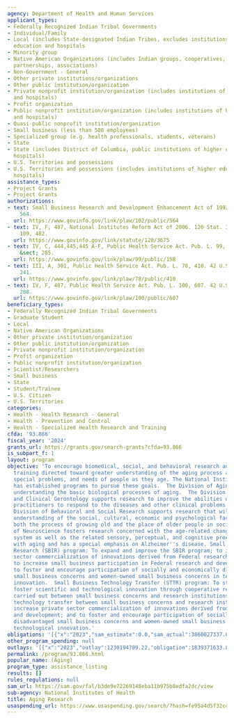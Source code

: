 ```yaml
---
agency: Department of Health and Human Services
applicant_types:
- Federally Recognized Indian Tribal Governments
- Individual/Family
- Local (includes State-designated Indian Tribes, excludes institutions of higher
  education and hospitals
- Minority group
- Native American Organizations (includes Indian groups, cooperatives, corporations,
  partnerships, associations)
- Non-Government - General
- Other private institutions/organizations
- Other public institution/organization
- Private nonprofit institution/organization (includes institutions of higher education
  and hospitals)
- Profit organization
- Public nonprofit institution/organization (includes institutions of higher education
  and hospitals)
- Quasi-public nonprofit institution/organization
- Small business (less than 500 employees)
- Specialized group (e.g. health professionals, students, veterans)
- State
- State (includes District of Columbia, public institutions of higher education and
  hospitals)
- U.S. Territories and possessions
- U.S. Territories and possessions (includes institutions of higher education and
  hospitals)
assistance_types:
- Project Grants
- Project Grants
authorizations:
- text: Small Business Research and Development Enhancement Act of 1992. Pub. L. 102,
    564.
  url: https://www.govinfo.gov/link/plaw/102/public/564
- text: IV, F, 487, National Institutes Reform Act of 2006. 120 Stat. 3675. Pub. L.
    109, 482.
  url: https://www.govinfo.gov/link/statute/120/3675
- text: IV, C, 444,445,445 A-F, Public Health Service Act. Pub. L. 99, 158. 42 U.S.C.
    &sect; 285.
  url: https://www.govinfo.gov/link/plaw/99/public/158
- text: III, A, 301, Public Health Service Act. Pub. L. 78, 410. 42 U.S.C. &sect;
    241.
  url: https://www.govinfo.gov/link/plaw/78/public/410
- text: IV, F, 487, Public Health Service Act. Pub. L. 100, 607. 42 U.S.C. &sect;
    288.
  url: https://www.govinfo.gov/link/plaw/100/public/607
beneficiary_types:
- Federally Recognized Indian Tribal Governments
- Graduate Student
- Local
- Native American Organizations
- Other private institution/organization
- Other public institution/organization
- Private nonprofit institution/organization
- Profit organization
- Public nonprofit institution/organization
- Scientist/Researchers
- Small business
- State
- Student/Trainee
- U.S. Citizen
- U.S. Territories
categories:
- Health - Health Research - General
- Health - Prevention and Control
- Health - Specialized Health Research and Training
cfda: '93.866'
fiscal_year: '2024'
grants_url: https://grants.gov/search-grants?cfda=93.866
is_subpart_f: 1
layout: program
objective: 'To encourage biomedical, social, and behavioral research and research
  training directed toward greater understanding of the aging process and the diseases,
  special problems, and needs of people as they age. The National Institute on Aging
  has established programs to pursue these goals.  The Division of Aging Biology emphasizes
  understanding the basic biological processes of aging.  The Division of Geriatrics
  and Clinical Gerontology supports research to improve the abilities of health care
  practitioners to respond to the diseases and other clinical problems of older people.  The
  Division of Behavioral and Social Research supports research that will lead to greater
  understanding of the social, cultural, economic and psychological factors that affect
  both the process of growing old and the place of older people in society. The Division
  of Neuroscience fosters research concerned with the age-related changes in the nervous
  system as well as the related sensory, perceptual, and cognitive processes associated
  with aging and has a special emphasis on Alzheimer''s disease. Small Business Innovation
  Research (SBIR) program: To expand and improve the SBIR program; to increase private
  sector commercialization of innovations derived from Federal research and development;
  to increase small business participation in Federal research and development; and
  to foster and encourage participation of socially and economically disadvantaged
  small business concerns and women-owned small business concerns in technological
  innovation.  Small Business Technology Transfer (STTR) program: To stimulate and
  foster scientific and technological innovation through cooperative research development
  carried out between small business concerns and research institutions; to foster
  technology transfer between small business concerns and research institutions; to
  increase private sector commercialization of innovations derived from Federal research
  and development; and to foster and encourage participation of socially and economically
  disadvantaged small business concerns and women-owned small business concerns in
  technological innovation.'
obligations: '[{"x":"2023","sam_estimate":0.0,"sam_actual":3860027337.0,"usa_spending_actual":3836156686.4},{"x":"2024","sam_estimate":0.0,"sam_actual":3880349000.0,"usa_spending_actual":3833344193.51},{"x":"2025","sam_estimate":0.0,"sam_actual":3880349000.0,"usa_spending_actual":153815883.28}]'
other_program_spending: null
outlays: '[{"x":"2023","outlay":1230194709.22,"obligation":1839371633.83},{"x":"2024","outlay":635021235.03,"obligation":1092531580.51},{"x":"2025","outlay":6640740.66,"obligation":36458759.15}]'
permalink: /program/93.866.html
popular_name: (Aging)
program_type: assistance_listing
results: []
rules_regulations: null
sam_url: https://sam.gov/fal/b3de9e72269148eba11b975b8edfa2dc/view
sub-agency: National Institutes of Health
title: Aging Research
usaspending_url: https://www.usaspending.gov/search/?hash=fe95a4d5f32cc68d4b7cb3106eb4d148
---
```

